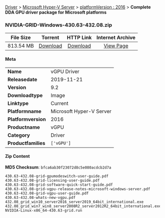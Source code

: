 
[Driver](/README.md)  >  [Microsoft Hyper-V Server](/index/Driver/Microsoft_Hyper-V_Server.md)  >  [platformVersion : 2016](/index/Driver/Microsoft_Hyper-V_Server/2016.md)  >  **Complete DDA GPU driver package for Microsoft platforms**


### NVIDIA-GRID-Windows-430.63-432.08.zip

| **File Size** | **Torrent**  | **HTTP Link** | **Internet Archive** |
|:-------------:|:------------:|:-------------:|:--------------------:|
| 813.54 MB |  [Download](https://archive.org/download/nvgpu_NVIDIA-GRID-Windows-430.63-432.08.zip_jelto2yg/nvgpu_NVIDIA-GRID-Windows-430.63-432.08.zip_jelto2yg_archive.torrent)       | [Download](https://archive.org/compress/nvgpu_NVIDIA-GRID-Windows-430.63-432.08.zip_jelto2yg) | [View Page](https://archive.org/details/nvgpu_NVIDIA-GRID-Windows-430.63-432.08.zip_jelto2yg)       |

#### Meta

<table>
<tr><td><strong>Name</strong></td><td>vGPU Driver</td></tr>
<tr><td><strong>Releasedate</strong></td><td>2019-11-21</td></tr>
<tr><td><strong>Version</strong></td><td>9.2</td></tr>
<tr><td><strong>Downloadtype</strong></td><td>Image</td></tr>
<tr><td><strong>Linktype</strong></td><td>Current</td></tr>
<tr><td><strong>Platformname</strong></td><td>Microsoft Hyper-V Server</td></tr>
<tr><td><strong>Platformversion</strong></td><td>2016</td></tr>
<tr><td><strong>Productname</strong></td><td>vGPU</td></tr>
<tr><td><strong>Category</strong></td><td>Driver</td></tr>
<tr><td><strong>Productfamilies</strong></td><td><code>['vGPU']</code></td></tr>
</table>

#### Zip Content

**MD5 Checksum**: `bfca6ab30f23072d8c5e080acdcb2d7a`

```text
430.63-432.08-grid-gpumodeswitch-user-guide.pdf
430.63-432.08-grid-licensing-user-guide.pdf
430.63-432.08-grid-software-quick-start-guide.pdf
430.63-432.08-grid-vgpu-release-notes-microsoft-windows-server.pdf
430.63-432.08-grid-vgpu-user-guide.pdf
430.63-432.08-whats-new-vgpu.pdf
432.08_grid_win10_server2016_server2019_64bit_international.exe
432.08_grid_win7_win8_server2008R2_server2012R2_64bit_international.exe
NVIDIA-Linux-x86_64-430.63-grid.run
```